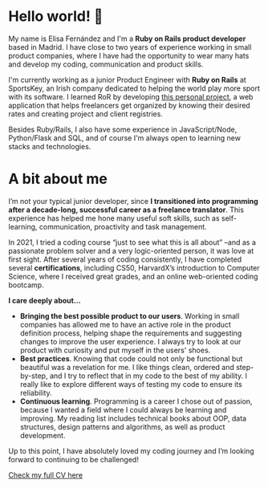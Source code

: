 # Hello world! 👋

My name is Elisa Fernández and I'm a **Ruby on Rails product developer** based in Madrid. I have close to two years of experience working in small product companies, where I have had the opportunity to wear many hats and develop my coding, communication and product skills.  

I'm currently working as a junior Product Engineer with **Ruby on Rails** at SportsKey, an Irish company dedicated to helping the world play more sport with its software. I learned RoR by developing [this personal project](https://github.com/Epersea/freelancer_helper_rails), a web application that helps freelancers get organized by knowing their desired rates and creating project and client registries.

Besides Ruby/Rails, I also have some experience in JavaScript/Node, Python/Flask and SQL, and of course I'm always open to learning new stacks and technologies.

# A bit about me

I’m not your typical junior developer, since **I transitioned into programming after a decade-long, successful career as a freelance translator**. This experience has helped me hone many useful soft skills, such as self-learning, communication, proactivity and task management.

In 2021, I tried a coding course “just to see what this is all about” –and as a passionate problem solver and a very logic-oriented person, it was love at first sight. After several years of coding consistently, I have completed several **certifications**, including CS50, HarvardX’s introduction to Computer Science, where I received great grades, and an online web-oriented coding bootcamp. 

**I care deeply about...**
- **Bringing the best possible product to our users**. Working in small companies has allowed me to have an active role in the product definition process, helping shape the requirements and suggesting changes to improve the user experience. I always try to look at our product with curiosity and put myself in the users' shoes.
- **Best practices**. Knowing that code could not only be functional but beautiful was a revelation for me. I like things clean, ordered and step-by-step, and I try to reflect that in my code to the best of my ability. I really like to explore different ways of testing my code to ensure its reliability.
- **Continuous learning**. Programming is a career I chose out of passion, because I wanted a field where I could always be learning and improving. My reading list includes technical books about OOP, data structures, design patterns and algorithms, as well as product development.

Up to this point, I have absolutely loved my coding journey and I’m looking forward to continuing to be challenged!

[Check my full CV here](https://github.com/Epersea/Epersea/blob/main/ELISA%20FERN%C3%81NDEZ%20CV.pdf)
